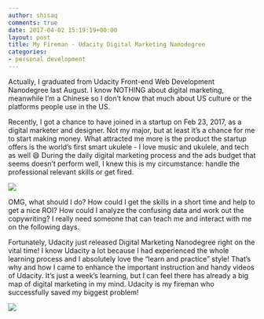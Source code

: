 ```yaml
---
author: shisaq
comments: true
date: 2017-04-02 15:19:19+00:00
layout: post
title: My Fireman - Udacity Digital Marketing Nanodegree
categories:
- personal development
---
```


Actually, I graduated from Udacity Front-end Web Development Nanodegree last August. I know NOTHING about digital marketing, meanwhile I’m a Chinese so I don’t know that much about US culture or the platforms people use in the US.

Recently, I got a chance to have joined in a startup on Feb 23, 2017, as a digital marketer and designer. Not my major, but at least it’s a chance for me to start making money. What attracted me more is the product the startup offers is the world’s first smart ukulele - I love music and ukulele, and tech as well 😄 During the daily digital marketing process and the ads budget that seems doesn’t perform well, I knew this is my circumstance: handle the professional relevant skills or get fired.

![](http://oj4a2ov8j.bkt.clouddn.com/ads20170328.jpg)

OMG, what should I do? How could I get the skills in a short time and help to get a nice ROI? How could I analyze the confusing data and work out the copywriting? I really need someone that can teach me and interact with me on the following days.

Fortunately, Udacity just released Digital Marketing Nanodegree right on the vital time! I know Udacity a lot because I had experienced the whole learning process and I absolutely love the “learn and practice” style! That’s why and how I came to enhance the important instruction and handy videos of Udacity. It’s just a week’s learning, but I can feel there has already a big map of digital marketing in my mind. Udacity is my fireman who successfully saved my biggest problem!

![](http://oj4a2ov8j.bkt.clouddn.com/key.png)
